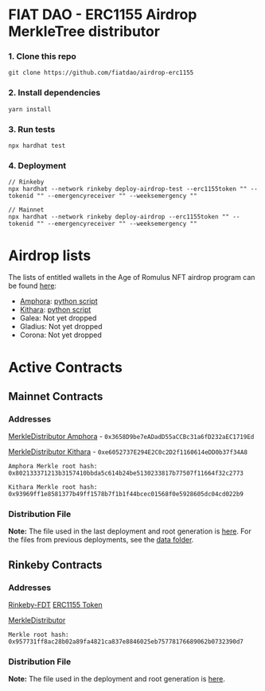 # FIAT DAO - ERC1155 Airdrop MerkleTree distributor

### 1. Clone this repo
```shell
git clone https://github.com/fiatdao/airdrop-erc1155
```

### 2. Install dependencies
```shell
yarn install
```

### 3. Run tests
```shell
npx hardhat test
```

### 4. Deployment
```shell
// Rinkeby
npx hardhat --network rinkeby deploy-airdrop-test --erc1155token "" --tokenid "" --emergencyreceiver "" --weeksemergency ""

// Mainnet
npx hardhat --network rinkeby deploy-airdrop --erc1155token "" --tokenid "" --emergencyreceiver "" --weeksemergency ""
```

# Airdrop lists

The lists of entitled wallets in the Age of Romulus NFT airdrop program can be found [here](https://github.com/fiatdao/airdrop-erc1155/tree/main/data):
- [Amphora](https://github.com/fiatdao/airdrop-erc1155/blob/main/data/fiatdao_amphora_airdrop.json): [python script](https://colab.research.google.com/drive/13woncFVJ7KR29bLidRPMU-30QMp8v2GJ?usp=sharing)
- [Kithara](https://github.com/fiatdao/airdrop-erc1155/blob/main/data/fiatdao_kithara_airdrop.json): [python script](https://colab.research.google.com/drive/1Ffl-YsrvK5ganMV4A7aIOm7y31838GG_?usp=sharing)
- Galea: Not yet dropped
- Gladius: Not yet dropped
- Corona: Not yet dropped


# Active Contracts

## Mainnet Contracts

### Addresses

[MerkleDistributor Amphora](https://etherscan.io/address/0x3658D9be7eADadD55aCCBc31a6fD232aEC1719Ed#code) - `0x3658D9be7eADadD55aCCBc31a6fD232aEC1719Ed`

[MerkleDistributor Kithara](https://etherscan.io/address/0xe6052737E294E2C0c2D2f1160614eDD0b37f34A8#code) - `0xe6052737E294E2C0c2D2f1160614eDD0b37f34A8`

`Amphora Merkle root hash: 0x802133371213b3157410bbda5c614b24be5130233817b77507f11664f32c2773`

`Kithara Merkle root hash: 0x93969ff1e8581377b49ff1578b7f1b1f44bcec01568f0e5928605dc04cd022b9`

### Distribution File
**Note:** The file used in the last deployment and root generation is [here](./scripts/airdrop.json). For the files from previous deployments, see the [data folder](https://github.com/fiatdao/airdrop-erc1155/blob/main/data).

## Rinkeby Contracts

### Addresses

[Rinkeby-FDT](https://rinkeby.etherscan.io/address/0xb9e8d9890b41eb4b21b52353a5d4671f48b9840f)
[ERC1155 Token](https://rinkeby.etherscan.io/address/0x53c319038c19820a50e07a8ac305fb9d641948d2)

[MerkleDistributor](https://rinkeby.etherscan.io/address/0xE3D597f96df4A499EA676A65913905054d9cB14F#code)

`Merkle root hash: 0x957731ff8ac28b02a89fa4821ca837e8846025eb75778176689062b0732390d7`

### Distribution File
**Note:** The file used in the deployment and root generation is [here](./scripts/airdrop-test.json).
